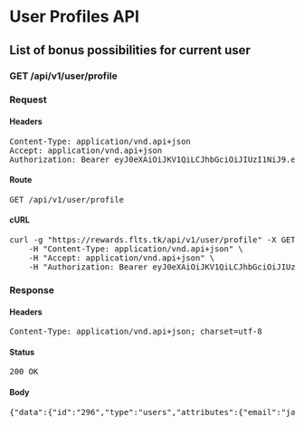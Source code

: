 # User Profiles API

## List of bonus possibilities for current user

### GET /api/v1/user/profile
### Request

#### Headers

<pre>Content-Type: application/vnd.api+json
Accept: application/vnd.api+json
Authorization: Bearer eyJ0eXAiOiJKV1QiLCJhbGciOiJIUzI1NiJ9.eyJleHAiOjE1MTA5MjE4NzUsInN1YiI6Mjk2fQ.0a2jfk8gWEJsBVnDcjyL4AOiIp6QQW13_tyJivM2fAk</pre>

#### Route

<pre>GET /api/v1/user/profile</pre>

#### cURL

<pre class="request">curl -g &quot;https://rewards.flts.tk/api/v1/user/profile&quot; -X GET \
	-H &quot;Content-Type: application/vnd.api+json&quot; \
	-H &quot;Accept: application/vnd.api+json&quot; \
	-H &quot;Authorization: Bearer eyJ0eXAiOiJKV1QiLCJhbGciOiJIUzI1NiJ9.eyJleHAiOjE1MTA5MjE4NzUsInN1YiI6Mjk2fQ.0a2jfk8gWEJsBVnDcjyL4AOiIp6QQW13_tyJivM2fAk&quot;</pre>

### Response

#### Headers

<pre>Content-Type: application/vnd.api+json; charset=utf-8</pre>

#### Status

<pre>200 OK</pre>

#### Body

<pre>{"data":{"id":"296","type":"users","attributes":{"email":"jayne.torphy@flatstack.com","full-name":"Cory Stiedemann","username":"stiedemann-cory","profile-image-avatar-url":"memory://user/profile_image/93e3cf35bbcb33cc2299ff5aab91cf97.png","allowance-balance":10000}}}</pre>
